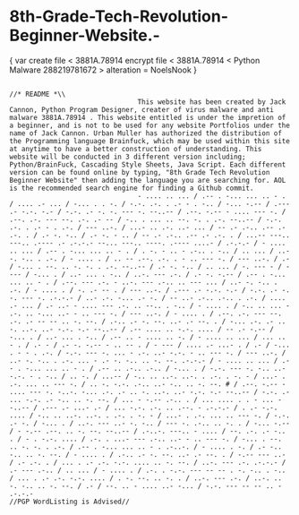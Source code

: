 # 8th-Grade-Tech-Revolution-Beginner-Website.-
  { var create file < 3881A.78914 
      encrypt file < 3881A.78914 < Python Malware 288219781672 >
		alteration = NoelsNook
	}
	
																													//* README *\\
									This website has been created by Jack Cannon, Python Program Designer, creater of virus malware and anti malware 3881A.78914 . This website entitled is under the impretion of a beginner, and is not to be used for any website Portfolios under the name of Jack Cannon. Urban Muller has authorized the distribution of the Programming language Brainfuck, which may be used within this site at anytime to have a better construction of understanding. This website will be conducted in 3 different version including; Python/BrainFuck, Cascading Style Sheets, Java Script. Each different version can be found online by typing, "8th Grade Tech Revolution Beginner Website" then adding the language you are searching for. AOL is the recommended search engine for finding a Github commit. 
									- .... .. ... / .-- . -... ... .. - . / .... .- ... / -... . . -. / -.-. .-. . .- - . -.. / -... -.-- / .--- .- -.-. -.- / -.-. .- -. -. --- -. --..-- / .--. -.-- - .... --- -. / .--. .-. --- --. .-. .- -- / -.. . ... .. --. -. . .-. --..-- / -.-. .-. . .- - . .-. / --- ..-. / ...- .. .-. ..- ... / -- .- .-.. .-- .- .-. . / .- -. -.. / .- -. - .. / -- .- .-.. .-- .- .-. . / ...-- ---.. ---.. .---- .- .-.-.- --... ---.. ----. .---- ....- / .-.-.- / - .... .. ... / .-- . -... ... .. - . / . -. - .. - .-.. . -.. / .. ... / ..- -. -.. . .-. / - .... . / .. -- .--. .-. . - .. --- -. / --- ..-. / .- / -... . --. .. -. -. . .-. --..-- / .- -. -.. / .. ... / -. --- - / - --- / -... . / ..- ... . -.. / ..-. --- .-. / .- -. -.-- / .-- . -... ... .. - . / .--. --- .-. - ..-. --- .-.. .. --- ... / ..- -. -.. . .-. / - .... . / -. .- -- . / --- ..-. / .--- .- -.-. -.- / -.-. .- -. -. --- -. .-.-.- / ..- .-. -... .- -. / -- ..- .-.. .-.. . .-. / .... .- ... / .- ..- - .... --- .-. .. --.. . -.. / - .... . / -.. .. ... - .-. .. -... ..- - .. --- -. / --- ..-. / - .... . / .--. .-. --- --. .-. .- -- -- .. -. --. / .-.. .- -. --. ..- .- --. . / -... .-. .- .. -. ..-. ..- -.-. -.- --..-- / .-- .... .. -.-. .... / -- .- -.-- / -... . / ..- ... . -.. / .-- .. - .... .. -. / - .... .. ... / ... .. - . / .- - / .- -. -.-- - .. -- . / - --- / .... .- ...- . / .- / -... . - - . .-. / -.-. --- -. ... - .-. ..- -.-. - .. --- -. / --- ..-. / ..- -. -.. . .-. ... - .- -. -.. .. -. --. .-.-.- / - .... .. ... / .-- . -... ... .. - . / .-- .. .-.. .-.. / -... . / -.-. --- -. -.. ..- -.-. - . -.. / .. -. / ...-- / -.. .. ..-. ..-. . .-. . -. - / ...- . .-. ... .. --- -. / .. -. -.-. .-.. ..- -.. .. -. --. # / .--. -.-- - .... --- -. -..-. -... .-. .- .. -. ..-. ..- -.-. -.- --..-- / -.-. .- ... -.-. .- -.. .. -. --. / ... - -.-- .-.. . / ... .... . . - ... --..-- / .--- .- ...- .- / ... -.-. .-. .. .--. - .-.-.- / . .- -.-. .... / -.. .. ..-. ..-. . .-. . -. - / ...- . .-. ... .. --- -. / -.-. .- -. / -... . / ..-. --- ..- -. -.. / --- -. .-.. .. -. . / -... -.-- / - -.-- .--. .. -. --. --..-- / .-..-. ---.. - .... / --. .-. .- -.. . / - . -.-. .... / .-. . ...- --- .-.. ..- - .. --- -. / -... . --. .. -. -. . .-. / .-- . -... ... .. - . .-..-. / - .... . -. / .- -.. -.. .. -. --. / - .... . / .-.. .- -. --. ..- .- --. . / -.-- --- ..- / .- .-. . / ... . .- .-. -.-. .... .. -. --. / ..-. --- .-. .-.-.- / .- --- .-.. / .. ... / - .... . / .-. . -.-. --- -- -- . -. -.. . -.. / ... . .- .-. -.-. .... / . -. --. .. -. . / ..-. --- .-. / ..-. .. -. -.. .. -. --. / .- / --. .. - .... ..- -... / -.-. --- -- -- .. - .-.-.-
	//PGP WordListing is Advised//
      
      
   
